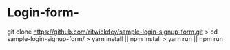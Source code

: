 # Login-form-
git clone https://github.com/ritwickdey/sample-login-signup-form.git
    > cd sample-login-signup-form/
    > yarn install || npm install
    > yarn run || npm run
